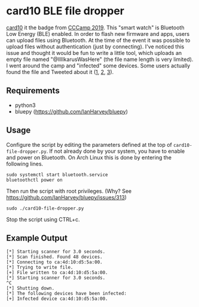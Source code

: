 card10 BLE file dropper
=======================

[card10](https://card10.badge.events.ccc.de/) it the badge from [CCCamp 2019](https://events.ccc.de/camp/2019/wiki/Main_Page).
This "smart watch" is Bluetooth Low Energy (BLE) enabled. In order to flash new firmware and apps, users can upload
files using Bluetooth. At the time of the event it was possible to upload files without authentication (just by
connecting). I've noticed this issue and thought it would be fun to write a little tool, which uploads an empty file
named "@IIIIkarusWasHere" (the file name length is very limited). I went around the camp and "infected" some devices.
Some users actually found the file and Tweeted about it ([1](https://twitter.com/mindfuckup/status/1164668902615523330),
[2](https://twitter.com/Duenengeist/status/1164830657396088833), [3](https://twitter.com/Isopoda/status/1164905104123793409)).



Requirements
------------

* python3
* bluepy (https://github.com/IanHarvey/bluepy)



Usage
-----

Configure the script by editing the parameters defined at the top of `card10-file-dropper.py`. If not already done by
your system, you have to enable and power on Bluetooth. On Arch Linux this is done by entering the following lines.
```
sudo systemctl start bluetooth.service
bluetoothctl power on
```
Then run the script with root privileges. (Why? See https://github.com/IanHarvey/bluepy/issues/313)
```
sudo ./card10-file-dropper.py
```
Stop the script using CTRL+c.


Example Output
--------------

```
[*] Starting scanner for 3.0 seconds.
[*] Scan finished. Found 48 devices.
[*] Connecting to ca:4d:10:d5:5a:00.
[*] Trying to write file.
[+] File written to ca:4d:10:d5:5a:00.
[*] Starting scanner for 3.0 seconds.
^C
[*] Shutting down.
[*] The following devices have been infected:
[+] Infected device ca:4d:10:d5:5a:00.

```